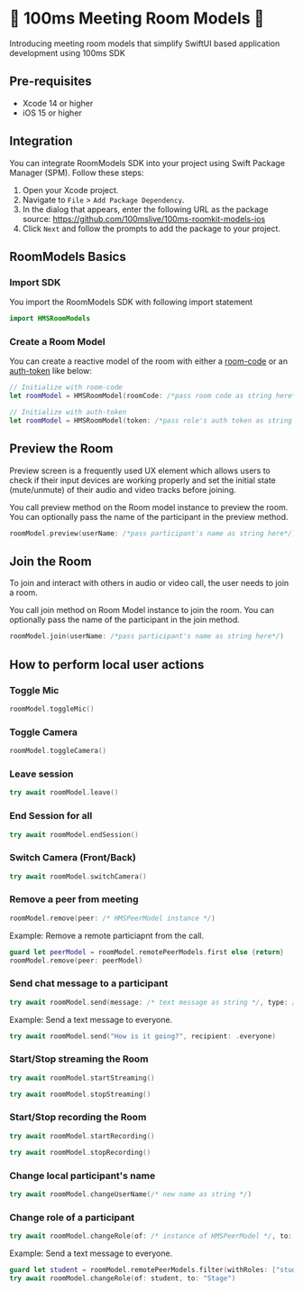 # 🎉 100ms Meeting Room Models 🚀
Introducing meeting room models that simplify SwiftUI based application development using 100ms SDK
  
## Pre-requisites
- Xcode 14 or higher
- iOS 15 or higher

## Integration

You can integrate RoomModels SDK into your project using Swift Package Manager (SPM). Follow these steps:

1. Open your Xcode project.
2. Navigate to `File` > `Add Package Dependency`.
3. In the dialog that appears, enter the following URL as the package source: https://github.com/100mslive/100ms-roomkit-models-ios
4. Click `Next` and follow the prompts to add the package to your project.

## RoomModels Basics

### Import SDK
You import the RoomModels SDK with following import statement

```swift
import HMSRoomModels
```

### Create a Room Model

You can create a reactive model of the room with either a [room-code](https://www.100ms.live/docs/get-started/v2/get-started/prebuilt/room-codes/overview) or an [auth-token](https://www.100ms.live/docs/get-started/v2/get-started/security-and-tokens#auth-token-for-client-sdks) like below:

```swift
// Initialize with room-code
let roomModel = HMSRoomModel(roomCode: /*pass room code as string here*/)
```

```swift
// Initialize with auth-token
let roomModel = HMSRoomModel(token: /*pass role's auth token as string here*/)
```

## Preview the Room

Preview screen is a frequently used UX element which allows users to check if their input devices are working properly and set the initial state (mute/unmute) of their audio and video tracks before joining.

You call preview method on the Room model instance to preview the room. You can optionally pass the name of the participant in the preview method.

```swift
roomModel.preview(userName: /*pass participant's name as string here*/)
```

## Join the Room

To join and interact with others in audio or video call, the user needs to join a room.

You call join method on Room Model instance to join the room. You can optionally pass the name of the participant in the join method.

```swift
roomModel.join(userName: /*pass participant's name as string here*/)
```

## How to perform local user actions

### Toggle Mic

```swift
roomModel.toggleMic()
```

### Toggle Camera

```swift
roomModel.toggleCamera()
```

### Leave session

```swift
try await roomModel.leave()
```

### End Session for all

```swift
try await roomModel.endSession()
```

### Switch Camera (Front/Back)

```swift
try await roomModel.switchCamera()
```

### Remove a peer from meeting

```swift
roomModel.remove(peer: /* HMSPeerModel instance */)
```

Example: Remove a remote particiapnt from the call.

```swift
guard let peerModel = roomModel.remotePeerModels.first else {return}
roomModel.remove(peer: peerModel)
```

### Send chat message to a participant

```swift
try await roomModel.send(message: /* text message as string */, type: /* optional type of message; type is "chat" by default*/, recipient: /* instance of HMSRecipient */)
```

Example: Send a text message to everyone.

```swift
try await roomModel.send("How is it going?", recipient: .everyone)
```


### Start/Stop streaming the Room

```swift
try await roomModel.startStreaming()
```
```swift
try await roomModel.stopStreaming()
```


### Start/Stop recording the Room

```swift
try await roomModel.startRecording()
```

```swift
try await roomModel.stopRecording()
```

### Change local participant's name

```swift
try await roomModel.changeUserName(/* new name as string */)
```

### Change role of a participant

```swift
try await roomModel.changeRole(of: /* instance of HMSPeerModel */, to: /* role's name as string */, force: /* optional boolean to denote if role should change immediately or after the participant's approval */)
```

Example: Send a text message to everyone.

```swift
guard let student = roomModel.remotePeerModels.filter(withRoles: ["student"]).first else {return}
try await roomModel.changeRole(of: student, to: "Stage")
```
